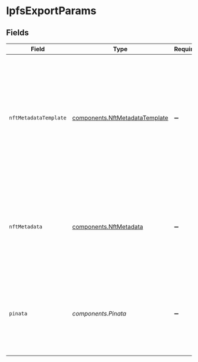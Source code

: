 # IpfsExportParams


## Fields

| Field                                                                                                                                                      | Type                                                                                                                                                       | Required                                                                                                                                                   | Description                                                                                                                                                | Example                                                                                                                                                    |
| ---------------------------------------------------------------------------------------------------------------------------------------------------------- | ---------------------------------------------------------------------------------------------------------------------------------------------------------- | ---------------------------------------------------------------------------------------------------------------------------------------------------------- | ---------------------------------------------------------------------------------------------------------------------------------------------------------- | ---------------------------------------------------------------------------------------------------------------------------------------------------------- |
| `nftMetadataTemplate`                                                                                                                                      | [components.NftMetadataTemplate](../../models/components/nftmetadatatemplate.md)                                                                           | :heavy_minus_sign:                                                                                                                                         | Name of the NFT metadata template to export. 'player'<br/>will embed the Livepeer Player on the NFT while 'file'<br/>will reference only the immutable MP4 files.<br/> |                                                                                                                                                            |
| `nftMetadata`                                                                                                                                              | [components.NftMetadata](../../models/components/nftmetadata.md)                                                                                           | :heavy_minus_sign:                                                                                                                                         | Additional data to add to the NFT metadata exported to<br/>IPFS. Will be deep merged with the default metadata<br/>exported.<br/>                          |                                                                                                                                                            |
| `pinata`                                                                                                                                                   | *components.Pinata*                                                                                                                                        | :heavy_minus_sign:                                                                                                                                         | Custom credentials for the Piñata service. Must have either<br/>a JWT or an API key and an API secret.<br/>                                                | {<br/>"jwt": "eyJhbGciOiJIUzI1NiIsInR5cCI6IkpXVCJ9.eyJleHAiOjE2MDI4NjQwNzcsImlhdCI6MTYwMjI3NjA3NywiaXNzIjoiYXBpLmlzc3VlciIsInN1YiI6I"<br/>}                |